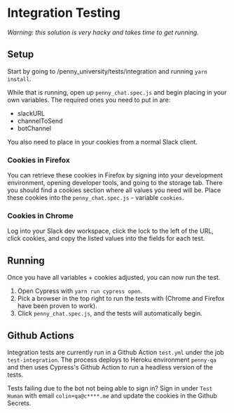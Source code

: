 # Integration Testing

*Warning: this solution is very hacky and takes time to get running.*

## Setup

Start by going to /penny_university/tests/integration and running `yarn install`. 

While that is running, open up `penny_chat.spec.js` and begin placing in your own variables. The required ones you need to put in are:

- slackURL
- channelToSend
- botChannel

You also need to place in your cookies from a normal Slack client. 

### Cookies in Firefox

You can retrieve these cookies in Firefox by signing into your development environment, opening developer tools, and going to the storage tab. There you should find a cookies section where all values you need will be. Place these cookies into the `penny_chat.spec.js` - variable `cookies`.
### Cookies in Chrome 

Log into your Slack dev workspace, click the lock to the left of the URL, click cookies, and copy the listed values into the fields for each test.

## Running

Once you have all variables + cookies adjusted, you can now run the test.

1. Open Cypress with `yarn run cypress open`.
2. Pick a browser in the top right to run the tests with (Chrome and Firefox have been proven to work).
3. Click `penny_chat.spec.js`, and the tests will automatically begin.

## Github Actions

Integration tests are currently run in a Github Action `test.yml` under the job `test-integration`. The process deploys to Heroku environment `penny-qa` and then uses Cypress's Github Action to run a headless version of the tests.

Tests failing due to the bot not being able to sign in? Sign in under `Test Human` with email `colin+qa@c****.me` and update the cookies in the Github Secrets. 